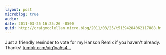 ```yaml
---
layout: post
microblog: true
audio: 
date: 2011-03-25 16:25:26 -0500
guid: http://craigmcclellan.micro.blog/2011/03/25/t51394284062117888.html
---
```

Just a friendly reminder to vote for my Hanson Remix if you haven't already.  Thanks! [tumblr.com/xiq1va5s4...](http://tumblr.com/xiq1va5s4c)
